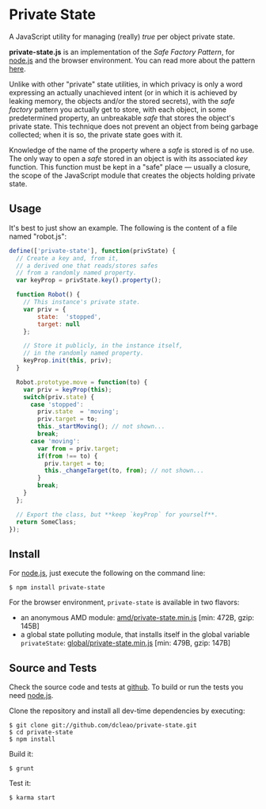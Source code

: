# Private State

A JavaScript utility for managing (really) _true_ per object private state.

**private-state.js** is an implementation of the _Safe Factory Pattern_, for [node.js](http://nodejs.org/) and the browser environment. You can read more about the pattern [here](http://www.codeproject.com/Articles/133118/Safe-Factory-Pattern-Private-instance-state-in-Jav/).

Unlike with other "private" state utilities, in which privacy is only a word expressing an actually unachieved intent (or in which it is achieved by leaking memory, the objects and/or the stored secrets), with the _safe factory_ pattern you actually get to store, with each object, in some predetermined property, an unbreakable _safe_ that stores the object's private state. This technique does not prevent an object from being garbage collected; when it is so, the private state goes with it.

Knowledge of the name of the property where a _safe_ is stored is of no use. The only way to open a _safe_ stored in an object is with its associated _key_ function. This function must be kept in a "safe" place — usually a closure, the scope of the JavaScript module that creates the objects holding private state.

## Usage

It's best to just show an example.
The following is the content of a file named "robot.js":

```javascript
define(['private-state'], function(privState) {
  // Create a key and, from it,
  // a derived one that reads/stores safes
  // from a randomly named property.
  var keyProp = privState.key().property();

  function Robot() {
    // This instance's private state.
    var priv = {
        state:  'stopped',
        target: null
    };

    // Store it publicly, in the instance itself,
    // in the randomly named property.
    keyProp.init(this, priv);
  }

  Robot.prototype.move = function(to) {
    var priv = keyProp(this);
    switch(priv.state) {
      case 'stopped':
        priv.state  = 'moving';
        priv.target = to;
        this._startMoving(); // not shown...
        break;
      case 'moving':
        var from = priv.target;
        if(from !== to) {
          priv.target = to;
          this._changeTarget(to, from); // not shown...
        }
        break;
    }
  };

  // Export the class, but **keep `keyProp` for yourself**.
  return SomeClass;
});
```

## Install

For [node.js](http://nodejs.org/), just execute the following on the command line:

```
$ npm install private-state
```

For the browser environment, `private-state` is available in two flavors:

* an anonymous AMD module: [amd/private-state.min.js](https://raw.github.com/dcleao/private-state/master/dist/amd/private-state.min.js) [min: 472B, gzip: 145B]
* a global state polluting module, that installs itself in the global variable `privateState`: [global/private-state.min.js](https://raw.github.com/dcleao/private-state/master/dist/global/private-state.min.js) [min: 479B, gzip: 147B]

## Source and Tests

Check the source code and tests at [github](https://github.com/dcleao/private-state).
To build or run the tests you need [node.js](http://nodejs.org/).

Clone the repository and install all dev-time dependencies by executing:
```
$ git clone git://github.com/dcleao/private-state.git
$ cd private-state
$ npm install
```

Build it:
```
$ grunt
```

Test it:
```
$ karma start
```
